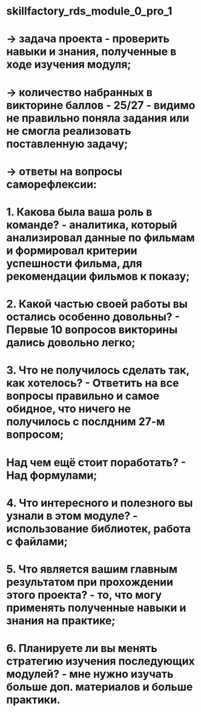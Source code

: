 # skillfactory_rds_module_0_pro_1
# → задачa проекта - проверить навыки и знания, полученные в ходе изучения модуля;

# → количество набранных в викторине баллов - 25/27 - видимо не правильно поняла задания или не смогла реализовать поставленную задачу;

# → ответы на вопросы саморефлексии:

# 1. Какова была ваша роль в команде? - аналитика, который анализировал данные по фильмам и формировал критерии успешности фильма, для рекомендации фильмов к показу;

# 2. Какой частью своей работы вы остались особенно довольны? - Первые 10 вопросов викторины дались довольно легко;

# 3. Что не получилось сделать так, как хотелось? - Ответить на все вопросы правильно и самое обидное, что ничего не получилось с послдним 27-м вопросом;
#    Над чем ещё стоит поработать? - Над формулами;

# 4. Что интересного и полезного вы узнали в этом модуле? - использование библиотек, работа с файлами;

# 5. Что является вашим главным результатом при прохождении этого проекта? - то, что могу применять полученные навыки и знания на практике;

# 6. Планируете ли вы менять стратегию изучения последующих модулей? - мне нужно изучать больше доп. материалов и больше практики.
